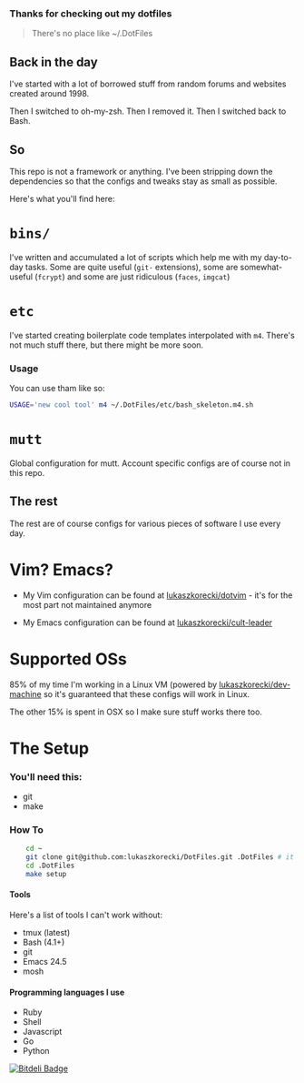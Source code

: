 ### Thanks for checking out my dotfiles

> There's no place like ~/.DotFiles

## Back in the day

I've started with a lot of borrowed stuff from random forums and websites created around 1998.

Then I switched to oh-my-zsh.
Then I removed it.
Then I switched back to Bash.


## So

This repo is not a framework or anything.  I've been stripping down
the dependencies so that the configs and tweaks stay as small as possible.

Here's what you'll find here:

# `bins/`

I've written and accumulated a lot of scripts which help me with my
day-to-day tasks. Some are quite useful (`git-` extensions), some
are somewhat-useful (`fcrypt`) and some are just ridiculous (`faces`,
`imgcat`)

# `etc`

I've started creating boilerplate code templates interpolated with `m4`.
 There's not much stuff there, but there might be more soon.

### Usage

You can use tham like so:

```bash
USAGE='new cool tool' m4 ~/.DotFiles/etc/bash_skeleton.m4.sh
```

# `mutt`

Global configuration for mutt. Account specific configs are of
course not in this repo.

## The rest

The rest are of course configs for various pieces of software I use
every day.

# Vim? Emacs?

- My Vim configuration can be found at [lukaszkorecki/dotvim](https://github.com/lukaszkorecki/dotvim) - it's for the most part not maintained anymore

- My Emacs configuration can be found at [lukaszkorecki/cult-leader](https://github.com/lukaszkorecki/cult-leader)


# Supported OSs

85% of my time I'm working in a Linux VM (powered by
[lukaszkorecki/dev-machine](https://github.com/lukaszkorecki/dev-machine)
so it's guaranteed that these configs will work in Linux.

The other 15% is spent in OSX so I make sure stuff works there too.

# The Setup

### You'll need this:

- git
- make

### How To

```bash
    cd ~
    git clone git@github.com:lukaszkorecki/DotFiles.git .DotFiles # it HAS to be .DotFiles
    cd .DotFiles
    make setup
```


#### Tools

Here's a list of tools I can't work without:

- tmux (latest)
- Bash (4.1+)
- git
- Emacs 24.5
- mosh

#### Programming languages I use

- Ruby
- Shell
- Javascript
- Go
- Python


[![Bitdeli Badge](https://d2weczhvl823v0.cloudfront.net/lukaszkorecki/dotfiles/trend.png)](https://bitdeli.com/free "Bitdeli Badge")
